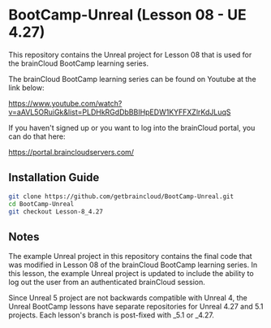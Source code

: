 # BootCamp-Unreal (Lesson 08 - UE 4.27)

This repository contains the Unreal project for Lesson 08 that is used for the brainCloud BootCamp learning series.

The brainCloud BootCamp learning series can be found on Youtube at the link below:

https://www.youtube.com/watch?v=aAVL5ORuiGk&list=PLDHkRGdDbBBIHpEDW1KYFFXZlrKdJLuqS


If you haven't signed up or you want to log into the brainCloud portal, you can do that here:

https://portal.braincloudservers.com/


## Installation Guide

```bash
git clone https://github.com/getbraincloud/BootCamp-Unreal.git
cd BootCamp-Unreal
git checkout Lesson-8_4.27
```

## Notes

The example Unreal project in this repository contains the final code that was modified in Lesson 08 of the brainCloud BootCamp learning series. In this lesson, the example Unreal project is updated to include the ability to log out the user from an authenticated brainCloud session.

Since Unreal 5 project are not backwards compatible with Unreal 4, the Unreal BootCamp lessons have separate repositories for Unreal 4.27 and 5.1 projects. Each lesson's branch is post-fixed with _5.1 or _4.27.
